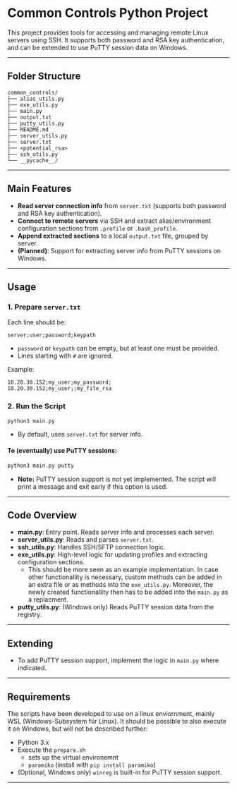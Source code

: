 # Common Controls Python Project

This project provides tools for accessing and managing remote Linux servers using SSH. It supports both password and RSA key authentication, and can be extended to use PuTTY session data on Windows.

---

## Folder Structure

```
common_controls/
├── alias_utils.py
├── exe_utils.py
├── main.py
├── output.txt
├── putty_utils.py
├── README.md
├── server_utils.py
├── server.txt
├── <potential_rsa>
├── ssh_utils.py
└── __pycache__/
```

---

## Main Features

- **Read server connection info** from `server.txt` (supports both password and RSA key authentication).
- **Connect to remote servers** via SSH and extract alias/environment configuration sections from `.profile` or `.bash_profile`.
- **Append extracted sections** to a local `output.txt` file, grouped by server.
- **(Planned)**: Support for extracting server info from PuTTY sessions on Windows.

---

## Usage

### 1. Prepare `server.txt`

Each line should be:
```
server;user;password;keypath
```
- `password` or `keypath` can be empty, but at least one must be provided.
- Lines starting with `#` are ignored.

Example:
```
10.20.30.152;my_user;my_password;
10.20.30.152;my_user;;my_file_rsa
```

### 2. Run the Script

```sh
python3 main.py
```

- By default, uses `server.txt` for server info.

#### To (eventually) use PuTTY sessions:

```sh
python3 main.py putty
```
- **Note:** PuTTY session support is not yet implemented. The script will print a message and exit early if this option is used.

---

## Code Overview

- **main.py**: Entry point. Reads server info and processes each server.
- **server_utils.py**: Reads and parses `server.txt`.
- **ssh_utils.py**: Handles SSH/SFTP connection logic.
- **exe_utils.py**: High-level logic for updating profiles and extracting configuration sections.
  - This should be more seen as an example implementation. In case other functionallity is necessary, custom methods can be added in an extra file or as methods into the `exe_utils.py`. Moreover, the newly created functionallity then has to be added into the  `main.py` as a replacment.
- **putty_utils.py**: (Windows only) Reads PuTTY session data from the registry.

---

## Extending

- To add PuTTY session support, implement the logic in `main.py` where indicated.

---

## Requirements

The scripts have been developed to use on a linux enviornment, mainly WSL (Windows-Subsystem für Linux). It should be possible to also execute it on Windows, but will not be described further:

- Python 3.x
- Execute the `prepare.sh`
  - sets up the virtual environemnt
  - `paramiko` (install with `pip install paramiko`)
- (Optional, Windows only) `winreg` is built-in for PuTTY session support.

---
